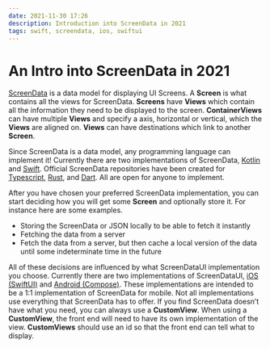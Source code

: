 ```yaml
---
date: 2021-11-30 17:26
description: Introduction into ScreenData in 2021
tags: swift, screendata, ios, swiftui
---
```


# An Intro into ScreenData in 2021
[ScreenData](https://github.com/ServerDriven/ScreenData) is a data model for displaying UI Screens.  A **Screen** is what contains all the views for ScreenData.  **Screens** have **Views** which contain all the information they need to be displayed to the screen. **ContainerViews** can have multiple **Views** and specify a axis, horizontal or vertical, which the **Views** are aligned on. **Views** can have destinations which link to another **Screen**.


Since ScreenData is a data model, any programming language can implement it! Currently there are two implementations of ScreenData, [Kotlin](https://github.com/ServerDriven/ScreenData-kotlin) and [Swift](https://github.com/ServerDriven/ScreenData-swift).  Official ScreenData repositories have been created for [Typescript](https://github.com/ServerDriven/ScreenData-typescript), [Rust](https://github.com/ServerDriven/ScreenData-rust), and [Dart](https://github.com/ServerDriven/ScreenData-dart). All are open for anyone to implement.


After you have chosen your preferred ScreenData implementation, you can start deciding how you will get some **Screen** and optionally store it.  For instance here are some examples.


- Storing the ScreenData or JSON locally to be able to fetch it instantly
- Fetching the data from a server
- Fetch the data from a server, but then cache a local version of the data until some indeterminate time in the future


All of these decisions are influenced by what ScreenDataUI implementation you choose.  Currently there are two implementations of ScreenDataUI, [iOS (SwiftUI)](https://github.com/ServerDriven/ScreenDataUI-ios) and [Android (Compose)](https://github.com/ServerDriven/ScreenDataUI-android).  These implementations are intended to be a 1:1 implementation of ScreenData for mobile. Not all implementations use everything that ScreenData has to offer. If you find ScreenData doesn’t have what you need, you can always use a **CustomView**. When using a **CustomView**, the front end will need to have its own implementation of the view. **CustomViews** should use an id so that the front end can tell what to display. 
